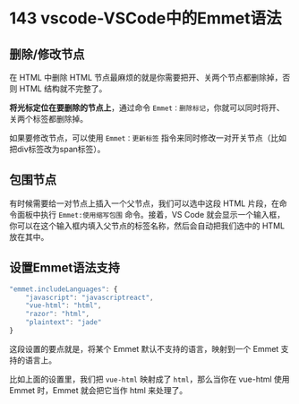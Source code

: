 # 143 vscode-VSCode中的Emmet语法

## 删除/修改节点

在 HTML 中删除 HTML 节点最麻烦的就是你需要把开、关两个节点都删除掉，否则 HTML 结构就不完整了。

**将光标定位在要删除的节点上**，通过命令 `Emmet：删除标记`，你就可以同时将开、关两个标签都删除掉。

如果要修改节点，可以使用 `Emmet：更新标签` 指令来同时修改一对开关节点（比如把div标签改为span标签）。

## 包围节点

有时候需要给一对节点上插入一个父节点，我们可以选中这段 HTML 片段，在命令面板中执行 `Emmet:使用缩写包围` 命令。接着，VS Code 就会显示一个输入框，你可以在这个输入框内填入父节点的标签名称，然后会自动把我们选中的 HTML 放在其中。

## 设置Emmet语法支持

```javascript
"emmet.includeLanguages": {
    "javascript": "javascriptreact",
    "vue-html": "html",
    "razor": "html",
    "plaintext": "jade"
}
```

这段设置的要点就是，将某个 Emmet 默认不支持的语言，映射到一个 Emmet 支持的语言上。

比如上面的设置里，我们把 `vue-html` 映射成了 `html`，那么当你在 vue-html 使用 Emmet 时，Emmet 就会把它当作 html 来处理了。

